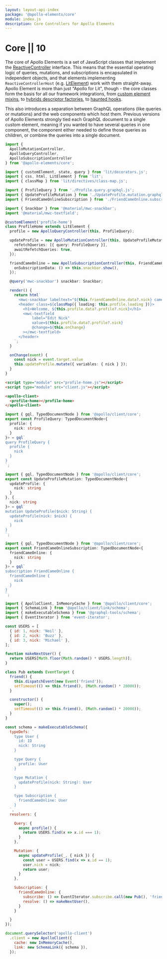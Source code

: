 ```yaml
---
layout: layout-api-index
package: '@apollo-elements/core'
module: index.js
description: Core Controllers for Apollo Elements
---
```

# Core || 10

The core of Apollo Elements is a set of JavaScript classes that implement the [ReactiveController](https://lit.dev/docs/composition/controllers/) interface. This means that the essential operating logic of queries, mutations, and subscriptions is encapsulated in independent objects, and that elements implementing `ReactiveControllerHost` (e.g. [LitElement](https://lit.dev/docs/components/overview/)) work with them straight-away. Apollo Element is more than just "Apollo for Lit", though - the core classes form the basis for all our framework integrations, from [custom element mixins](../libraries/mixins/), to [hybrids descriptor factories](../libraries/hybrids/), to [haunted hooks](../libraries/haunted/).

This also introduces a separation between GraphQL operations (like queries or mutations) and the web components which host them. Previous versions of Apollo Elements strongly tied each GraphQL document to a single custom element, meaning if you wanted to have several queries in one component, the component either needed to define those queries as children, or combine the queries into a single document.

```ts playground controller-host profile-home.ts
import {
  ApolloMutationController,
  ApolloQueryController,
  ApolloSubscriptionController
} from '@apollo-elements/core';

import { customElement, state, query } from 'lit/decorators.js';
import { css, html, LitElement } from 'lit';
import { classMap } from 'lit/directives/class-map.js';

import { ProfileQuery } from './Profile.query.graphql.js';
import { UpdateProfileMutation } from './UpdateProfile.mutation.graphql.js';
import { FriendCameOnlineSubscription } from './FriendCameOnline.subscription.graphql.js';

import { Snackbar } from '@material/mwc-snackbar';
import '@material/mwc-textfield';

@customElement('profile-home')
class ProfileHome extends LitElement {
  profile = new ApolloQueryController(this, ProfileQuery);

  updateProfile = new ApolloMutationController(this, UpdateProfileMutation, {
    refetchQueries: [{ query: ProfileQuery }],
    awaitRefetchQueries: true,
  });

  friendCameOnline = new ApolloSubscriptionController(this, FriendCameOnlineSubscription, {
    onSubscriptionData: () => this.snackbar.show(),
  });

  @query('mwc-snackbar') snackbar: Snackbar;

  render() {
    return html`
      <mwc-snackbar labeltext="${this.friendCameOnline.data?.nick} came online"></mwc-snackbar>
      <header class=${classMap({ loading: this.profile.loading })}>
        <h1>Welcome, ${this.profile.data?.profile?.nick}</h1>
        <mwc-textfield
            label="Edit Nick"
            value=${this.profile.data?.profile?.nick}
            @change=${this.onChange}
        ></mwc-textfield>
      </header>
    `;
  }

  onChange(event) {
    const nick = event.target.value
    this.updateProfile.mutate({ variables: { nick } });
  }
}
```

```html playground-file controller-host index.html
<script type="module" src="profile-home.js"></script>
<script type="module" src="client.js"></script>

<apollo-client>
  <profile-home></profile-home>
</apollo-client>
```

```ts playground-file controller-host Profile.query.graphql.ts
import { gql, TypedDocumentNode } from '@apollo/client/core';
export const ProfileQuery: TypedDocumentNode<{
  profile: {
    nick: string
  }
}> = gql`
query ProfileQuery {
  profile {
    nick
  }
}
`;
```

```ts playground-file controller-host UpdateProfile.mutation.graphql.ts
import { gql, TypedDocumentNode } from '@apollo/client/core';
export const UpdateProfileMutation: TypedDocumentNode<{
  updateProfile: {
    nick: string
  }
}, {
  nick: string
}> = gql`
mutation UpdateProfile($nick: String) {
  updateProfile(nick: $nick) {
    nick
  }
}
`;
```

```ts playground-file controller-host FriendCameOnline.subscription.graphql.ts
import { gql, TypedDocumentNode } from '@apollo/client/core';
export const FriendCameOnlineSubscription: TypedDocumentNode<{
  friendCameOnline: {
    nick: string
  }
}> = gql`
subscription FriendCameOnline {
  friendCameOnline {
    nick
  }
}
`;
```

```js playground-file controller-host client.js
import { ApolloClient, InMemoryCache } from '@apollo/client/core';
import { SchemaLink } from '@apollo/client/link/schema';
import { makeExecutableSchema } from '@graphql-tools/schema';
import { EventIterator } from 'event-iterator';

const USERS = [
  { id: 1, nick: 'Neil' },
  { id: 2, nick: 'Buzz' },
  { id: 3, nick: 'Michael' },
];

function makeNextUser() {
  return USERS[Math.floor(Math.random() * USERS.length)];
}

class Pub extends EventTarget {
  friend() {
    this.dispatchEvent(new Event('friend'));
    setTimeout(() => this.friend(), (Math.random() * 20000));
  }

  constructor() {
    super();
    setTimeout(() => this.friend(), (Math.random() * 20000));
  }
}

const schema = makeExecutableSchema({
  typeDefs: `
    type User {
      id: ID
      nick: String
    }

    type Query {
      profile: User
    }

    type Mutation {
      updateProfile(nick: String): User
    }

    type Subscription {
      friendCameOnline: User
    }
  `,
  resolvers: {

    Query: {
      async profile() {
        return USERS.find(x => x.id === 1);
      }
    },

    Mutation: {
      async updateProfile(_, { nick }) {
        const user = USERS.find(x => x.id == 1);
        user.nick = nick;
        return user;
      }
    },

    Subscription: {
      friendCameOnline: {
        subscribe: () => EventIterator.subscribe.call(new Pub(), 'friend'),
        resolve: () => makeNextUser(),
      }
    }

  }
});

document.querySelector('apollo-client')
  .client = new ApolloClient({
    cache: new InMemoryCache(),
    link: new SchemaLink({ schema }),
  });
```
